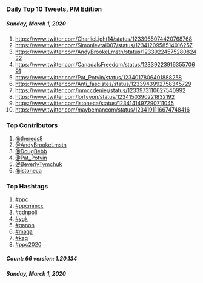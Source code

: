 ### Daily Top 10 Tweets, PM Edition
##### Sunday, March 1, 2020
 1) https://www.twitter.com/CharlieLight14/status/1233965074420768768
 2) https://www.twitter.com/Simonlevrai007/status/1234120958514016257
 3) https://www.twitter.com/AndyBrookeLmstn/status/1233922457528082432
 4) https://www.twitter.com/CanadaIsFreedom/status/1233922391635570691
 5) https://www.twitter.com/Pat_Potvin/status/1234017806401888258
 6) https://www.twitter.com/Anti_fascistes/status/1233943992758345729
 7) https://www.twitter.com/mmccdenier/status/1233973110627540992
 8) https://www.twitter.com/lortyvon/status/1234150390221832192
 9) https://www.twitter.com/istoneca/status/1234141497290711045
10) https://www.twitter.com/maybemancom/status/1234191116674748416

### Top Contributors
  1) [@thereds8](https://www.twitter.com/thereds8)
  2) [@AndyBrookeLmstn](https://www.twitter.com/AndyBrookeLmstn)
  3) [@DougBebb](https://www.twitter.com/DougBebb)
  4) [@Pat_Potvin](https://www.twitter.com/Pat_Potvin)
  5) [@BeverlyTymchuk](https://www.twitter.com/BeverlyTymchuk)
  6) [@istoneca](https://www.twitter.com/istoneca)


### Top Hashtags

  1) [#ppc](https://www.twitter.com/hashtag/ppc)
  2) [#ppcmmxx](https://www.twitter.com/hashtag/ppcmmxx)
  3) [#cdnpoli](https://www.twitter.com/hashtag/cdnpoli)
  4) [#ygk](https://www.twitter.com/hashtag/ygk)
  5) [#qanon](https://www.twitter.com/hashtag/qanon)
  6) [#maga](https://www.twitter.com/hashtag/maga)
  7) [#kag](https://www.twitter.com/hashtag/kag)
  8) [#ppc2020](https://www.twitter.com/hashtag/ppc2020)

##### Count: 66	version: 1.20.134
##### Sunday, March 1, 2020

